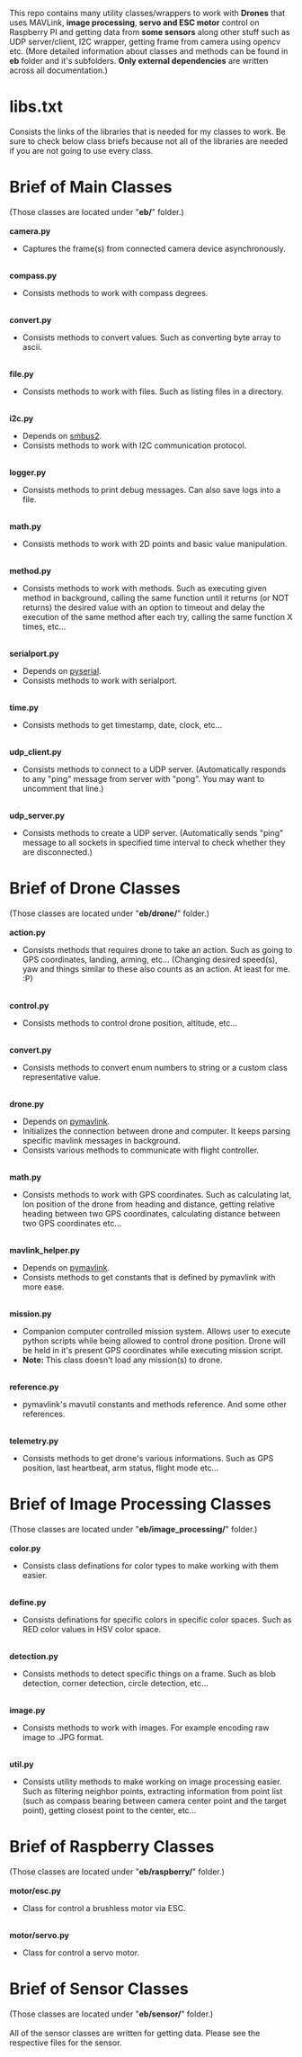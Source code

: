 This repo contains many utility classes/wrappers to work with <b>Drones</b> that uses MAVLink, <b>image processing</b>,  <b>servo and ESC motor</b> control on Raspberry PI and getting data from <b>some sensors</b> along other stuff such as UDP server/client, I2C wrapper, getting frame from camera using opencv etc.
(More detailed information about classes and methods can be found in <b>eb</b> folder and it's subfolders. **Only external dependencies** are written across all documentation.) 

# libs.txt
Consists the links of the libraries that is needed for my classes to work. Be sure to check below class briefs because not all of the libraries are needed if you are not going to use every class.

# Brief of Main Classes
(Those classes are located under "<b>eb/</b>" folder.)
<br><br>
<b>camera.py</b>

* Captures the frame(s) from connected camera device asynchronously.

<br>
<b>compass.py</b>

* Consists methods to work with compass degrees.

<br>
<b>convert.py</b>

* Consists methods to convert values. Such as converting byte array to ascii.

<br>
<b>file.py</b>

* Consists methods to work with files. Such as listing files in a directory.

<br>
<b>i2c.py</b>

* Depends on <a href="https://pypi.org/project/smbus2/">smbus2</a>.
* Consists methods to work with I2C communication protocol.

<br>
<b>logger.py</b>

* Consists methods to print debug messages. Can also save logs into a file.

<br>
<b>math.py</b>

* Consists methods to work with 2D points and basic value manipulation.

<br>
<b>method.py</b>

* Consists methods to work with methods. Such as executing given method in background, calling the same function until it returns (or NOT returns) the desired value with an option to timeout and delay the execution of the same method after each try, calling the same function X times, etc...

<br>
<b>serialport.py</b>

* Depends on <a href="https://pypi.org/project/pyserial/">pyserial</a>.
* Consists methods to work with serialport.

<br>
<b>time.py</b>

* Consists methods to get timestamp, date, clock, etc...

<br>
<b>udp_client.py</b>

* Consists methods to connect to a UDP server. (Automatically responds to any "ping" message from server with "pong". You may want to uncomment that line.)

<br>
<b>udp_server.py</b>

* Consists methods to create a UDP server. (Automatically sends "ping" message to all sockets in specified time interval to check whether they are disconnected.)

# Brief of Drone Classes
(Those classes are located under "<b>eb/drone/</b>" folder.)
<br><br>
<b>action.py</b>

* Consists methods that requires drone to take an action. Such as going to GPS coordinates, landing, arming, etc... (Changing desired speed(s), yaw and things similar to these also counts as an action. At least for me. :P)

<br>
<b>control.py</b>

* Consists methods to control drone position, altitude, etc...

<br>
<b>convert.py</b>

* Consists methods to convert enum numbers to string or a custom class representative value.

<br>
<b>drone.py</b>

* Depends on <a href="https://github.com/ArduPilot/pymavlink/">pymavlink</a>.
* Initializes the connection between drone and computer. It keeps parsing specific mavlink messages in background.
* Consists various methods to communicate with flight controller.

<br>
<b>math.py</b>

* Consists methods to work with GPS coordinates. Such as calculating lat, lon position of the drone from heading and distance, getting relative heading between two GPS coordinates, calculating distance between two GPS coordinates etc...

<br>
<b>mavlink_helper.py</b>

* Depends on <a href="https://github.com/ArduPilot/pymavlink/">pymavlink</a>.
* Consists methods to get constants that is defined by pymavlink with more ease.

<br>
<b>mission.py</b>

* Companion computer controlled mission system. Allows user to execute python scripts while being allowed to control drone position. Drone will be held in it's present GPS coordinates while executing mission script.
* <b>Note: </b> This class doesn't load any mission(s) to drone.

<br>
<b>reference.py</b>

* pymavlink's mavutil constants and methods reference. And some other references.

<br>
<b>telemetry.py</b>

* Consists methods to get drone's various informations. Such as GPS position, last heartbeat, arm status, flight mode etc...

# Brief of Image Processing Classes
(Those classes are located under "<b>eb/image_processing/</b>" folder.)
<br><br>
<b>color.py</b>

* Consists class definations for color types to make working with them easier.

<br>
<b>define.py</b>

* Consists definations for specific colors in specific color spaces. Such as RED color values in HSV color space.

<br>
<b>detection.py</b>

* Consists methods to detect specific things on a frame. Such as blob detection, corner detection, circle detection, etc...

<br>
<b>image.py</b>

* Consists methods to work with images. For example encoding raw image to .JPG format.

<br>
<b>util.py</b>

* Consists utility methods to make working on image processing easier. Such as filtering neighbor points, extracting information from point list (such as compass bearing between camera center point and the target point), getting closest point to the center, etc...

# Brief of Raspberry Classes
(Those classes are located under "<b>eb/raspberry/</b>" folder.)
<br><br>
<b>motor/esc.py</b>

* Class for control a brushless motor via ESC.

<br>
<b>motor/servo.py</b>

* Class for control a servo motor.

# Brief of Sensor Classes
(Those classes are located under "<b>eb/sensor/</b>" folder.)
<br><br>
All of the sensor classes are written for getting data. Please see the respective files for the sensor.
